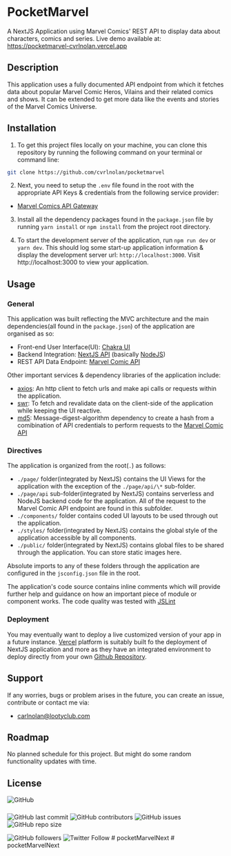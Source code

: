 # PocketMarvel

A NextJS Application using Marvel Comics' REST API to display data about characters, comics and series.
Live demo available at: https://pocketmarvel-cvrlnolan.vercel.app

## Description

This application uses a fully documented API endpoint from which it fetches data about popular Marvel Comic Heros, Vilains and their related comics and shows. It can be extended to get more data like the events and stories of the Marvel Comics Universe.

## Installation

1. To get this project files locally on your machine, you can clone this repository by running the following command on your terminal or command line:

```bash
git clone https://github.com/cvrlnolan/pocketmarvel
```

2. Next, you need to setup the `.env` file found in the root with the appropriate API Keys & credentials from the following service provider:

- [Marvel Comics API Gateway](https://developer.marvel.com)

3. Install all the dependency packages found in the `package.json` file by running `yarn install` or `npm install` from the project root directory.

4. To start the development server of the application, run `npm run dev` or `yarn dev`. This should log some start-up application information & display the development server url: `http://localhost:3000`. Visit http://localhost:3000 to view your application.

## Usage

### General

This application was built reflecting the MVC architecture and the main dependencies(all found in the `package.json`) of the application are organised as so:

- Front-end User Interface(UI): [Chakra UI](https://chakra-ui.com/)
- Backend Integration: [NextJS API](https://nextjs.org/docs/api-routes/introduction) (basically [NodeJS](https://nodejs.org/))
- REST API Data Endpoint: [Marvel Comic API](https://developer.marvel.com)

Other important services & dependency libraries of the application include:

- [axios](https://www.npmjs.com/package/axios): An http client to fetch urls and make api calls or requests within the application.
- [swr](https://swr.vercel.app/): To fetch and revalidate data on the client-side of the application while keeping the UI reactive.
- [md5](https://www.npmjs.com/package/md5): Message-digest-algorithm dependency to create a hash from a comibination of API credentials to perform requests to the [Marvel Comic API](https://developer.marvel.com/account)

### Directives

The application is organized from the root(`.`) as follows:

- `./page/` folder(integrated by NextJS) contains the UI Views for the application with the exception of the `./page/api/\*` sub-folder.
- `./page/api` sub-folder(integrated by NextJS) contains serverless and NodeJS backend code for the application. All of the request to the Marvel Comic API endpoint are found in this subfolder.
- `./components/` folder contains coded UI layouts to be used through out the application.
- `./styles/` folder(integrated by NextJS) contains the global style of the application accessible by all components.
- `./public/` folder(integrated by NextJS) contains global files to be shared through the application. You can store static images here.

Absolute imports to any of these folders through the application are configured in the `jsconfig.json` file in the root.

The application's code source contains inline comments which will provide further help and guidance on how an important piece of module or component works. The code quality was tested with [JSLint](https://www.jslint.com/)

### Deployment

You may eventually want to deploy a live customized version of your app in a future instance. [Vercel](https://vercel.com/) platform is suitably built fo the deployment of NextJS application and more as they have an integrated environment to deploy directly from your own [Github Repository](https://github.com/new).

## Support

If any worries, bugs or problem arises in the future, you can create an issue, contribute or contact me via:

- [carlnolan@lootyclub.com](mailto:carlnolan@lootyclub.com)

## Roadmap

No planned schedule for this project. But might do some random functionality updates with time.

## License

![GitHub](https://img.shields.io/github/license/cvrlnolan/pocketmarvel)

###

![GitHub last commit](https://img.shields.io/github/last-commit/cvrlnolan/pocketmarvel) ![GitHub contributors](https://img.shields.io/github/contributors/cvrlnolan/pocketmarvel) ![GitHub issues](https://img.shields.io/github/issues/cvrlnolan/pocketmarvel) ![GitHub repo size](https://img.shields.io/github/repo-size/cvrlnolan/pocketmarvel)

![GitHub followers](https://img.shields.io/github/followers/cvrlnolan?style=social) ![Twitter Follow](https://img.shields.io/twitter/follow/realcarlnolan?style=social)
#   p o c k e t M a r v e l N e x t  
 #   p o c k e t M a r v e l N e x t  
 